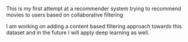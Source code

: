 This is my first attempt at a recommender system trying to recommend movies to users based on collaborative filtering

I am working on adding a content based filtering approach towards this dataset and in the future I will apply deep learning as well.


